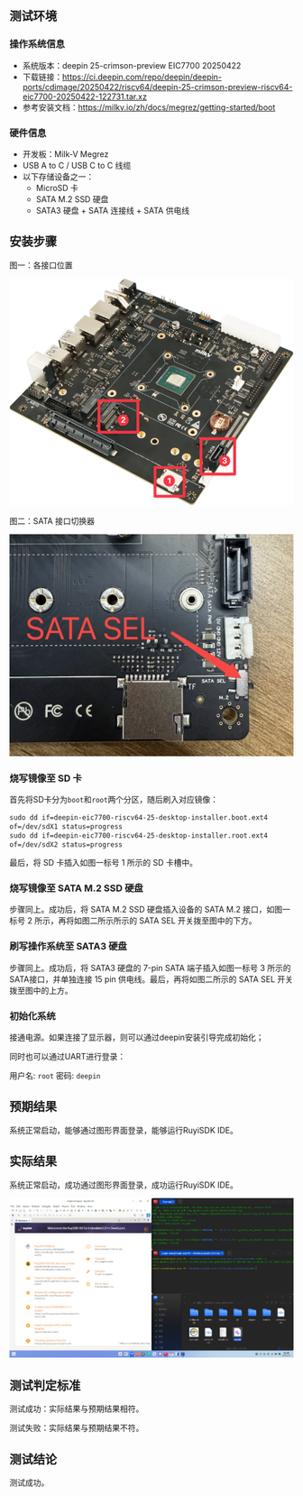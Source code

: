## 测试环境

### 操作系统信息

- 系统版本：deepin 25-crimson-preview EIC7700 20250422
- 下载链接：https://ci.deepin.com/repo/deepin/deepin-ports/cdimage/20250422/riscv64/deepin-25-crimson-preview-riscv64-eic7700-20250422-122731.tar.xz
- 参考安装文档：https://milkv.io/zh/docs/megrez/getting-started/boot

### 硬件信息

- 开发板：Milk-V Megrez
- USB A to C / USB C to C 线缆
- 以下存储设备之一：
  - MicroSD 卡
  - SATA M.2 SSD 硬盘
  - SATA3 硬盘 + SATA 连接线 + SATA 供电线

## 安装步骤

图一：各接口位置

![Megrez View](megrez-view.png)

图二：SATA 接口切换器

![Megrez SATA SEL](megrez-sata-sel.png)

### 烧写镜像至 SD 卡

首先将SD卡分为`boot`和`root`两个分区，随后刷入对应镜像：

``` shell
sudo dd if=deepin-eic7700-riscv64-25-desktop-installer.boot.ext4 of=/dev/sdX1 status=progress
sudo dd if=deepin-eic7700-riscv64-25-desktop-installer.root.ext4 of=/dev/sdX2 status=progress
```

最后，将 SD 卡插入如图一标号 1 所示的 SD 卡槽中。

### 烧写镜像至 SATA M.2 SSD 硬盘

步骤同上。成功后，将 SATA M.2 SSD 硬盘插入设备的 SATA M.2 接口，如图一标号 2 所示，再将如图二所示所示的 SATA SEL 开关拨至图中的下方。

### 刷写操作系统至 SATA3 硬盘

步骤同上。成功后，将 SATA3 硬盘的 7-pin SATA 端子插入如图一标号 3 所示的 SATA接口，并单独连接 15 pin 供电线。最后，再将如图二所示的 SATA SEL 开关拨至图中的上方。

### 初始化系统

接通电源。如果连接了显示器，则可以通过deepin安装引导完成初始化；

同时也可以通过UART进行登录：

用户名: `root`
密码: `deepin`

## 预期结果

系统正常启动，能够通过图形界面登录，能够运行RuyiSDK IDE。

## 实际结果

系统正常启动，成功通过图形界面登录，成功运行RuyiSDK IDE。

![screenshot](./screenshot.png)

## 测试判定标准

测试成功：实际结果与预期结果相符。

测试失败：实际结果与预期结果不符。

## 测试结论

测试成功。
